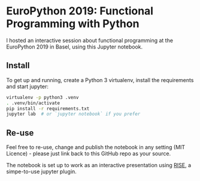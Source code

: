 # EuroPython 2019: Functional Programming with Python
I hosted an interactive session about functional programming 
at the EuroPython 2019 in Basel, using this Jupyter notebook.

## Install
To get up and running, create a Python 3 virtualenv, install the requirements and start jupyter:

```bash
virtualenv -p python3 .venv
. .venv/bin/activate
pip install -r requirements.txt
jupyter lab  # or `jupyter notebook` if you prefer
```

## Re-use
Feel free to re-use, change and publish the notebook in any setting (MIT Licence) - please just link back to this GitHub repo as your source.

The notebook is set up to work as an interactive presentation using [RISE](https://rise.readthedocs.io), a simpe-to-use jupyter plugin.